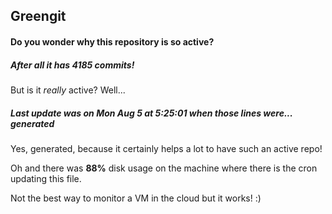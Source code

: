 ## Greengit

#### Do you wonder why this repository is so active?

##### After all it has 4185 commits!

But is it *really* active? Well...

##### Last update was on Mon Aug 5 at 5:25:01 when those lines were... generated

Yes, generated, because it certainly helps a lot to have such an active repo!

Oh and there was **88%** disk usage on the machine
where there is the cron updating this file.

Not the best way to monitor a VM in the cloud but it works! :)
